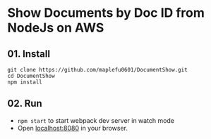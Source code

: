 # Show Documents by Doc ID from NodeJs on AWS



## 01. Install

```
git clone https://github.com/maplefu0601/DocumentShow.git
cd DocumentShow
npm install
```

## 02. Run

- `npm start` to start webpack dev server in watch mode
- Open [localhost:8080](http://localhost:8080/) in your browser.

